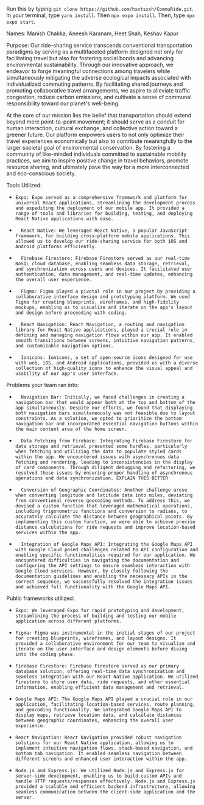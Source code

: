 Run this by typing `git clone https://github.com/hxxtsxxh/CommuRide.git`. In your terminal, type `yarn install`. Then `npx expo install`.
Then, type `npx expo start`.

Names: Manish Chakka, Aneesh Karanam, Heet Shah, Keshav Kapur

Purpose: Our ride-sharing service transcends conventional transportation paradigms by serving as a multifaceted platform designed not only for facilitating travel but also for fostering social bonds and advancing environmental sustainability. Through our innovative approach, we endeavor to forge meaningful connections among travelers while simultaneously mitigating the adverse ecological impacts associated with individualized commuting patterns. By facilitating shared journeys and promoting collaborative travel arrangements, we aspire to alleviate traffic congestion, reduce carbon emissions, and cultivate a sense of communal responsibility toward our planet's well-being.

At the core of our mission lies the belief that transportation should extend beyond mere point-to-point movement; it should serve as a conduit for human interaction, cultural exchange, and collective action toward a greener future. Our platform empowers users to not only optimize their travel experiences economically but also to contribute meaningfully to the larger societal goal of environmental conservation. By fostering a community of like-minded individuals committed to sustainable mobility practices, we aim to inspire positive change in travel behaviors, promote resource sharing, and ultimately pave the way for a more interconnected and eco-conscious society.  

Tools Utilized: 		
*     Expo: Expo served as a comprehensive framework and platform for universal React applications, streamlining the development process and expediting the deployment of our mobile app. It provided a range of tools and libraries for building, testing, and deploying React Native applications with ease.
* 		React Native: We leveraged React Native, a popular JavaScript framework, for building cross-platform mobile applications. This allowed us to develop our ride-sharing service for both iOS and Android platforms efficiently.
* 		Firebase Firestore: Firebase Firestore served as our real-time NoSQL cloud database, enabling seamless data storage, retrieval, and synchronization across users and devices. It facilitated user authentication, data management, and real-time updates, enhancing the overall user experience.
* 		Figma: Figma played a pivotal role in our project by providing a collaborative interface design and prototyping platform. We used Figma for creating blueprints, wireframes, and high-fidelity mockups, enabling us to visualize and iterate on the app's layout and design before proceeding with coding.
* 		React Navigation: React Navigation, a routing and navigation library for React Native applications, played a crucial role in defining and managing navigation flows within our app. It enabled smooth transitions between screens, intuitive navigation patterns, and customizable navigation options.
* 		Ionicons: Ionicons, a set of open-source icons designed for use with web, iOS, and Android applications, provided us with a diverse collection of high-quality icons to enhance the visual appeal and usability of our app's user interface.

Problems your team ran into:
* 		Navigation Bar: Initially, we faced challenges in creating a navigation bar that would appear both at the top and bottom of the app simultaneously. Despite our efforts, we found that displaying both navigation bars simultaneously was not feasible due to layout constraints. As a solution, we opted to prioritize the bottom navigation bar and incorporated essential navigation buttons within the main content area of the home screen.
* 		Data Fetching from Firebase: Integrating Firebase Firestore for data storage and retrieval presented some hurdles, particularly when fetching and utilizing the data to populate styled cards within the app. We encountered issues with asynchronous data fetching and rendering, leading to inconsistencies in the display of card components. Through diligent debugging and refactoring, we resolved these issues by ensuring proper handling of asynchronous operations and data synchronization. EXPLAIN THIS BETTER
* 		Conversion of Geographic Coordinates: Another challenge arose when converting longitude and latitude data into miles, deviating from conventional reverse geocoding methods. To address this, we devised a custom function that leveraged mathematical operations, including trigonometric functions and conversion to radians, to accurately calculate the distance between geographical points. By implementing this custom function, we were able to achieve precise distance calculations for ride requests and improve location-based services within the app.
* 		Integration of Google Maps API: Integrating the Google Maps API with Google Cloud posed challenges related to API configuration and enabling specific functionalities required for our application. We encountered difficulties in navigating the documentation and configuring the API settings to ensure seamless interaction with Google Cloud services. However, by closely following the documentation guidelines and enabling the necessary APIs in the correct sequence, we successfully resolved the integration issues and achieved full functionality with the Google Maps API.

Public frameworks utilized:
*     Expo: We leveraged Expo for rapid prototyping and development, streamlining the process of building and testing our mobile application across different platforms.
*     Figma: Figma was instrumental in the initial stages of our project for creating blueprints, wireframes, and layout designs. It provided a collaborative environment for our team to visualize and iterate on the user interface and design elements before diving into the coding phase.
*     Firebase Firestore: Firebase Firestore served as our primary database solution, offering real-time data synchronization and seamless integration with our React Native application. We utilized Firestore to store user data, ride requests, and other essential information, enabling efficient data management and retrieval.
*     Google Maps API: The Google Maps API played a crucial role in our application, facilitating location-based services, route planning, and geocoding functionality. We integrated Google Maps API to display maps, retrieve location data, and calculate distances between geographic coordinates, enhancing the overall user experience.
*     React Navigation: React Navigation provided robust navigation solutions for our React Native application, allowing us to implement intuitive navigation flows, stack-based navigation, and bottom tab navigation. It enabled seamless navigation between different screens and enhanced user interaction within the app.
*     Node.js and Express.js: We utilized Node.js and Express.js for server-side development, enabling us to build custom APIs and handle HTTP requests/responses effectively. Node.js and Express.js provided a scalable and efficient backend infrastructure, allowing seamless communication between the client-side application and the server.


